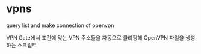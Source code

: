 # vpns
query list and make connection of openvpn

VPN Gate에서 조건에 맞는 VPN 주소들을 자동으로 클리핑해 OpenVPN 파일을 생성하는 스크립트
